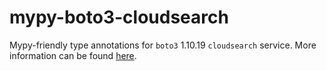 # mypy-boto3-cloudsearch

Mypy-friendly type annotations for `boto3` 1.10.19 `cloudsearch` service.
More information can be found [here](https://github.com/vemel/mypy_boto3).